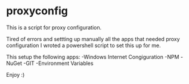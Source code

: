 # proxyconfig
This is a script for proxy configuration.

Tired of errors and settting up manually all the apps that needed proxy configuration I wroted a powershell script to set this up for me.

This setup the following apps: 
-Windows Internet Congiguration 
-NPM 
-NuGet 
-GIT 
-Environment Variables

Enjoy :)
